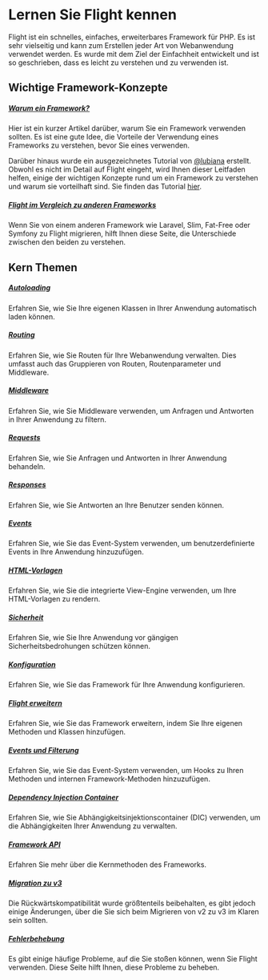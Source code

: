 # Lernen Sie Flight kennen

Flight ist ein schnelles, einfaches, erweiterbares Framework für PHP. Es ist sehr vielseitig und kann zum Erstellen jeder Art von Webanwendung verwendet werden. 
Es wurde mit dem Ziel der Einfachheit entwickelt und ist so geschrieben, dass es leicht zu verstehen und zu verwenden ist.

## Wichtige Framework-Konzepte

##### [Warum ein Framework?](/learn/why-frameworks)

Hier ist ein kurzer Artikel darüber, warum Sie ein Framework verwenden sollten. Es ist eine gute Idee, die Vorteile der Verwendung eines Frameworks zu verstehen, bevor Sie eines verwenden.

Darüber hinaus wurde ein ausgezeichnetes Tutorial von [@lubiana](https://git.php.fail/lubiana) erstellt. Obwohl es nicht im Detail auf Flight eingeht, 
wird Ihnen dieser Leitfaden helfen, einige der wichtigen Konzepte rund um ein Framework zu verstehen und warum sie vorteilhaft sind. 
Sie finden das Tutorial [hier](https://git.php.fail/lubiana/no-framework-tutorial/src/branch/master/README.md).

##### [Flight im Vergleich zu anderen Frameworks](/learn/flight-vs-another-framework)
Wenn Sie von einem anderen Framework wie Laravel, Slim, Fat-Free oder Symfony zu Flight migrieren, hilft Ihnen diese Seite, die Unterschiede zwischen den beiden zu verstehen.

## Kern Themen

##### [Autoloading](/learn/autoloading)

Erfahren Sie, wie Sie Ihre eigenen Klassen in Ihrer Anwendung automatisch laden können.

##### [Routing](/learn/routing)

Erfahren Sie, wie Sie Routen für Ihre Webanwendung verwalten. Dies umfasst auch das Gruppieren von Routen, Routenparameter und Middleware.

##### [Middleware](/learn/middleware)

Erfahren Sie, wie Sie Middleware verwenden, um Anfragen und Antworten in Ihrer Anwendung zu filtern.

##### [Requests](/learn/requests)

Erfahren Sie, wie Sie Anfragen und Antworten in Ihrer Anwendung behandeln.

##### [Responses](/learn/responses)

Erfahren Sie, wie Sie Antworten an Ihre Benutzer senden können.

##### [Events](/learn/events)

Erfahren Sie, wie Sie das Event-System verwenden, um benutzerdefinierte Events in Ihre Anwendung hinzuzufügen.

##### [HTML-Vorlagen](/learn/templates)

Erfahren Sie, wie Sie die integrierte View-Engine verwenden, um Ihre HTML-Vorlagen zu rendern.

##### [Sicherheit](/learn/security)

Erfahren Sie, wie Sie Ihre Anwendung vor gängigen Sicherheitsbedrohungen schützen können.

##### [Konfiguration](/learn/configuration)

Erfahren Sie, wie Sie das Framework für Ihre Anwendung konfigurieren.

##### [Flight erweitern](/learn/extending)

Erfahren Sie, wie Sie das Framework erweitern, indem Sie Ihre eigenen Methoden und Klassen hinzufügen.

##### [Events und Filterung](/learn/filtering)

Erfahren Sie, wie Sie das Event-System verwenden, um Hooks zu Ihren Methoden und internen Framework-Methoden hinzuzufügen.

##### [Dependency Injection Container](/learn/dependency-injection-container)

Erfahren Sie, wie Sie Abhängigkeitsinjektionscontainer (DIC) verwenden, um die Abhängigkeiten Ihrer Anwendung zu verwalten.

##### [Framework API](/learn/api)

Erfahren Sie mehr über die Kernmethoden des Frameworks.

##### [Migration zu v3](/learn/migrating-to-v3)
Die Rückwärtskompatibilität wurde größtenteils beibehalten, es gibt jedoch einige Änderungen, über die Sie sich beim Migrieren von v2 zu v3 im Klaren sein sollten.

##### [Fehlerbehebung](/learn/troubleshooting)
Es gibt einige häufige Probleme, auf die Sie stoßen können, wenn Sie Flight verwenden. Diese Seite hilft Ihnen, diese Probleme zu beheben.